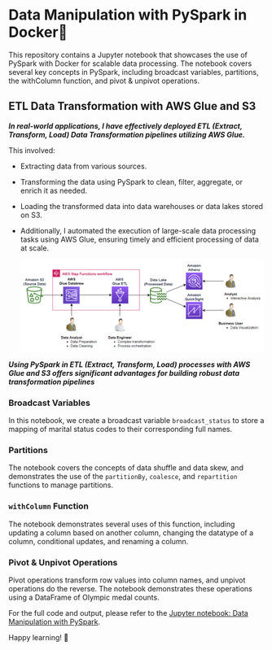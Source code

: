 # Data Manipulation with PySpark in Docker🐋

This repository contains a Jupyter notebook that showcases the use of PySpark with Docker for scalable data processing. The notebook covers several key concepts in PySpark, including broadcast variables, partitions, the withColumn function, and pivot & unpivot operations.

## ETL Data Transformation with AWS Glue and S3

***In real-world applications, I have effectively deployed ETL (Extract, Transform, Load) Data Transformation pipelines utilizing AWS Glue.***

This involved:

- Extracting data from various sources.
- Transforming the data using PySpark to clean, filter, aggregate, or enrich it as needed.
- Loading the transformed data into data warehouses or data lakes stored on S3.
- Additionally, I automated the execution of large-scale data processing tasks using AWS Glue, ensuring timely and efficient processing of data at scale.

    <img src="https://github.com/CatelloTheDataProjectManager/data_manipulation_with_pysapark/blob/main/AWS%20workflow.png" width="600">

***Using PySpark in ETL (Extract, Transform, Load) processes with AWS Glue and S3 offers significant advantages for building robust data transformation pipelines***

### Broadcast Variables
 In this notebook, we create a broadcast variable `broadcast_status` to store a mapping of marital status codes to their corresponding full names.

### Partitions
The notebook covers the concepts of data shuffle and data skew, and demonstrates the use of the `partitionBy`, `coalesce`, and `repartition` functions to manage partitions.

### `withColumn` Function
The notebook demonstrates several uses of this function, including updating a column based on another column, changing the datatype of a column, conditional updates, and renaming a column.

### Pivot & Unpivot Operations
Pivot operations transform row values into column names, and unpivot operations do the reverse. The notebook demonstrates these operations using a DataFrame of Olympic medal counts.

For the full code and output, please refer to the [Jupyter notebook: Data Manipulation with PySpark](https://github.com/CatelloTheDataProjectManager/data_manipulation_with_pysapark/blob/main/data_manipulation_with_pysapark.ipynb).

Happy learning! 🚀

